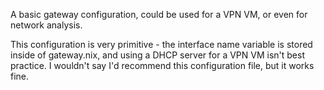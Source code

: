 A basic gateway configuration, could be used for a VPN VM, or even for network analysis.

This configuration is very primitive - the interface name variable is stored inside of gateway.nix, and using a DHCP server for a VPN VM isn't best practice.
I wouldn't say I'd recommend this configuration file, but it works fine.
